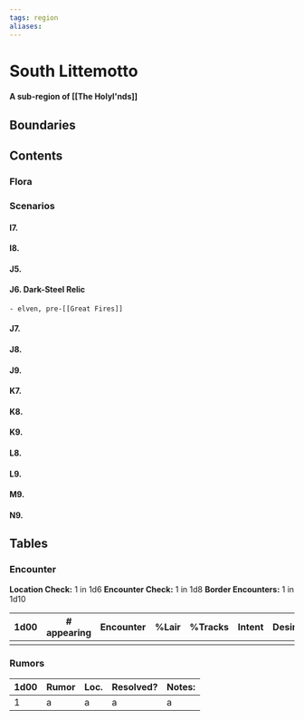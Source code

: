 ```yaml
---
tags: region
aliases:
---
```

# South Littemotto
#### A sub-region of [[The Holyl'nds]]
## Boundaries
## Contents
### Flora
### Scenarios
#### I7.
#### I8.
#### J5.
#### J6. Dark-Steel Relic
	- elven, pre-[[Great Fires]]
#### J7.
#### J8.
#### J9.
#### K7.
#### K8.
#### K9.
#### L8.
#### L9.
#### M9.
#### N9.

## Tables
### Encounter
**Location Check:** 1 in 1d6
**Encounter Check:** 1 in 1d8
**Border Encounters:** 1 in 1d10


| 1d00 | # appearing | Encounter | %Lair | %Tracks | Intent | Desire |
| ---- | ----------- | --------- | ----- | ------- | ------ | ------ |
|      |             |           |       |         |        |        |

### Rumors
| 1d00 | Rumor | Loc. | Resolved? | Notes: |
|------|-------|------|-----------|--------|
| 1    | a     | a    | a         | a      |